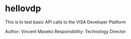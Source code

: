 # hellovdp
This is to test basic API calls to the VISA Developer Platform

Author: Vincent Maseko 
Responsibility: Technology Director


